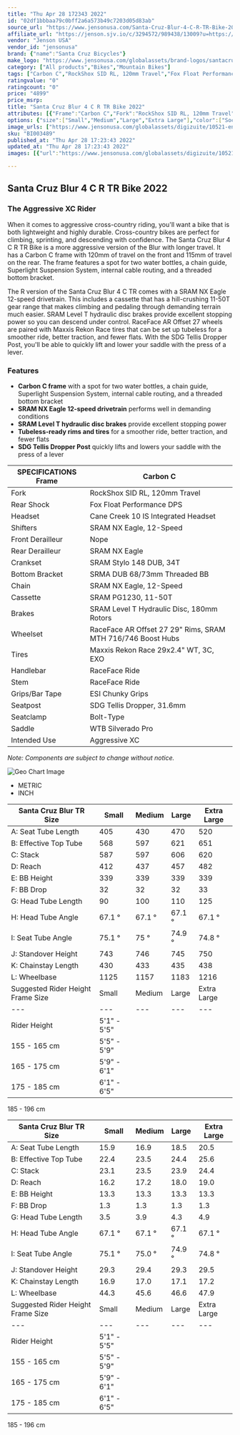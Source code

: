 ```yaml
---
title: "Thu Apr 28 172343 2022"
id: "02df1bbbaa79c0bff2a6a573b49c7203d05d83ab"
source_url: "https://www.jensonusa.com/Santa-Cruz-Blur-4-C-R-TR-Bike-2022"
affiliate_url: "https://jenson.sjv.io/c/3294572/989438/13009?u=https://www.jensonusa.com/Santa-Cruz-Blur-4-C-R-TR-Bike-2022"
vendor: "Jenson USA"
vendor_id: "jensonusa"
brand: {"name":"Santa Cruz Bicycles"}
make_logo: "https://www.jensonusa.com/globalassets/brand-logos/santacruzlogo.jpg"
category: ["All products","Bikes","Mountain Bikes"]
tags: ["Carbon C","RockShox SID RL, 120mm Travel","Fox Float Performance DPS","Cane Creek 10 IS Integrated Headset","SRAM NX Eagle, 12-Speed","Nope","SRAM NX Eagle","SRAM Stylo 148 DUB, 34T","SRMA DUB 68/73mm Threaded BB","SRAM NX Eagle, 12-Speed","SRAM PG1230, 11-50T","SRAM Level T Hydraulic Disc, 180mm Rotors","RaceFace AR Offset 27 29\" Rims, SRAM MTH 716/746 Boost Hubs","Maxxis Rekon Race 29x2.4\" WT, 3C, EXO","RaceFace Ride","RaceFace Ride","ESI Chunky Grips","SDG Tellis Dropper, 31.6mm","Bolt-Type","WTB Silverado Pro","Aggressive XC"]
ratingvalue: "0"
ratingcount: "0"
price: "4899"
price_msrp: 
title: "Santa Cruz Blur 4 C R TR Bike 2022"
attributes: [{"Frame":"Carbon C","Fork":"RockShox SID RL, 120mm Travel","Rear Shock":"Fox Float Performance DPS","Headset":"Cane Creek 10 IS Integrated Headset","Shifters":"SRAM NX Eagle, 12-Speed","Front Derailleur":"Nope","Rear Derailleur":"SRAM NX Eagle","Crankset":"SRAM Stylo 148 DUB, 34T","Bottom Bracket":"SRMA DUB 68/73mm Threaded BB","Chain":"SRAM NX Eagle, 12-Speed","Cassette":"SRAM PG1230, 11-50T","Brakes":"SRAM Level T Hydraulic Disc, 180mm Rotors","Wheelset":"RaceFace AR Offset 27 29\" Rims, SRAM MTH 716/746 Boost Hubs","Tires":"Maxxis Rekon Race 29x2.4\" WT, 3C, EXO","Handlebar":"RaceFace Ride","Stem":"RaceFace Ride","Grips/Bar Tape":"ESI Chunky Grips","Seatpost":"SDG Tellis Dropper, 31.6mm","Seatclamp":"Bolt-Type","Saddle":"WTB Silverado Pro","Intended Use":"Aggressive XC"}]
options: {"size":["Small","Medium","Large","Extra Large"],"color":["Sockeye Sal/Blue","Dark Matter/Salmon"],"availability":"Only 1 Left"}
image_urls: ["https://www.jensonusa.com/globalassets/digizuite/10521-en-bi003489-sockeye-sal~blue.jpg"]
sku: "BI003489"
published_at: "Thu Apr 28 17:23:43 2022"
updated_at: "Thu Apr 28 17:23:43 2022"
images: [{"url":"https://www.jensonusa.com/globalassets/digizuite/10521-en-bi003489-sockeye-sal~blue.jpg","path":"full/e4d7aaee6a1f67f148f7bfc8977f19860ef38d54.jpg","checksum":"00178e0ae267276273167c66d1bf0f85","status":"downloaded"}]

---
```

## Santa Cruz Blur 4 C R TR Bike 2022

### The Aggressive XC Rider

When it comes to aggressive cross-country riding, you'll want a bike that is
both lightweight and highly durable. Cross-country bikes are perfect for
climbing, sprinting, and descending with confidence. The Santa Cruz Blur 4 C R
TR Bike is a more aggressive version of the Blur with longer travel. It has a
Carbon C frame with 120mm of travel on the front and 115mm of travel on the
rear. The frame features a spot for two water bottles, a chain guide,
Superlight Suspension System, internal cable routing, and a threaded bottom
bracket.

The R version of the Santa Cruz Blur 4 C TR comes with a SRAM NX Eagle
12-speed drivetrain. This includes a cassette that has a hill-crushing 11-50T
gear range that makes climbing and pedaling through demanding terrain much
easier. SRAM Level T hydraulic disc brakes provide excellent stopping power so
you can descend under control. RaceFace AR Offset 27 wheels are paired with
Maxxis Rekon Race tires that can be set up tubeless for a smoother ride,
better traction, and fewer flats. With the SDG Tellis Dropper Post, you'll be
able to quickly lift and lower your saddle with the press of a lever.

### Features

  * **Carbon C frame** with a spot for two water bottles, a chain guide, Superlight Suspension System, internal cable routing, and a threaded bottom bracket
  * **SRAM NX Eagle 12-speed drivetrain** performs well in demanding conditions
  * **SRAM Level T hydraulic disc brakes** provide excellent stopping power
  * **Tubeless-ready rims and tires** for a smoother ride, better traction, and fewer flats
  * **SDG Tellis Dropper Post** quickly lifts and lowers your saddle with the press of a lever

SPECIFICATIONS Frame | Carbon C  
---|---  
Fork | RockShox SID RL, 120mm Travel  
Rear Shock | Fox Float Performance DPS  
Headset | Cane Creek 10 IS Integrated Headset  
Shifters | SRAM NX Eagle, 12-Speed  
Front Derailleur | Nope  
Rear Derailleur | SRAM NX Eagle  
Crankset | SRAM Stylo 148 DUB, 34T  
Bottom Bracket | SRMA DUB 68/73mm Threaded BB  
Chain | SRAM NX Eagle, 12-Speed  
Cassette | SRAM PG1230, 11-50T  
Brakes | SRAM Level T Hydraulic Disc, 180mm Rotors  
Wheelset | RaceFace AR Offset 27 29" Rims, SRAM MTH 716/746 Boost Hubs  
Tires | Maxxis Rekon Race 29x2.4" WT, 3C, EXO  
Handlebar | RaceFace Ride  
Stem | RaceFace Ride  
Grips/Bar Tape | ESI Chunky Grips  
Seatpost | SDG Tellis Dropper, 31.6mm  
Seatclamp | Bolt-Type  
Saddle | WTB Silverado Pro  
Intended Use | Aggressive XC  
  
_Note: Components are subject to change without notice._

![Geo Chart
Image](//cdn.thinglink.me/api/image/700069498757054465/1024/10/none#tl-700069498757054465;')

  * METRIC
  * INCH

Santa Cruz Blur TR Size | Small | Medium | Large | Extra Large  
---|---|---|---|---  
A: Seat Tube Length | 405 | 430 | 470 | 520  
B: Effective Top Tube | 568 | 597 | 621 | 651  
C: Stack | 587 | 597 | 606 | 620  
D: Reach | 412 | 437 | 457 | 482  
E: BB Height | 339 | 339 | 339 | 339  
F: BB Drop | 32 | 32 | 32 | 33  
G: Head Tube Length | 90 | 100 | 110 | 125  
H: Head Tube Angle | 67.1 ° | 67.1 ° | 67.1 ° | 67.1 °  
I: Seat Tube Angle | 75.1 ° | 75 ° | 74.9 ° | 74.8 °  
J: Standover Height | 743 | 746 | 745 | 750  
K: Chainstay Length | 430 | 433 | 435 | 438  
L: Wheelbase | 1125 | 1157 | 1183 | 1216  
Suggested Rider Height Frame Size | Small | Medium | Large | Extra Large  
---|---|---|---|---  
Rider Height | 5'1" - 5'5"  
155 - 165 cm | 5'5" - 5'9"  
165 - 175 cm | 5'9" - 6'1"  
175 - 185 cm | 6'1" - 6'5"  
185 - 196 cm  
  
Santa Cruz Blur TR Size | Small | Medium | Large | Extra Large  
---|---|---|---|---  
A: Seat Tube Length | 15.9 | 16.9 | 18.5 | 20.5  
B: Effective Top Tube | 22.4 | 23.5 | 24.4 | 25.6  
C: Stack | 23.1 | 23.5 | 23.9 | 24.4  
D: Reach | 16.2 | 17.2 | 18.0 | 19.0  
E: BB Height | 13.3 | 13.3 | 13.3 | 13.3  
F: BB Drop | 1.3 | 1.3 | 1.3 | 1.3  
G: Head Tube Length | 3.5 | 3.9 | 4.3 | 4.9  
H: Head Tube Angle | 67.1 ° | 67.1 ° | 67.1 ° | 67.1 °  
I: Seat Tube Angle | 75.1 ° | 75.0 ° | 74.9 ° | 74.8 °  
J: Standover Height | 29.3 | 29.4 | 29.3 | 29.5  
K: Chainstay Length | 16.9 | 17.0 | 17.1 | 17.2  
L: Wheelbase | 44.3 | 45.6 | 46.6 | 47.9  
Suggested Rider Height Frame Size | Small | Medium | Large | Extra Large  
---|---|---|---|---  
Rider Height | 5'1" - 5'5"  
155 - 165 cm | 5'5" - 5'9"  
165 - 175 cm | 5'9" - 6'1"  
175 - 185 cm | 6'1" - 6'5"  
185 - 196 cm

